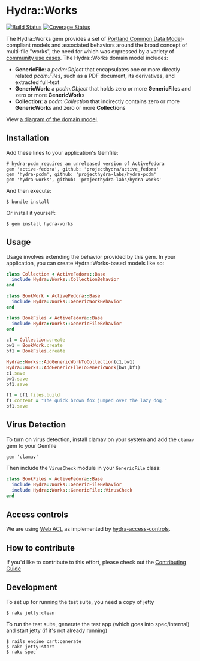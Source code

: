 # Hydra::Works
[![Build Status](https://travis-ci.org/projecthydra-labs/hydra-works.svg?branch=master)](https://travis-ci.org/projecthydra-labs/hydra-works)
[![Coverage Status](https://coveralls.io/repos/projecthydra-labs/hydra-works/badge.svg?branch=master)](https://coveralls.io/r/projecthydra-labs/hydra-works?branch=master)

The Hydra::Works gem provides a set of [Portland Common Data Model](https://wiki.duraspace.org/display/FF/Portland+Common+Data+Model)-compliant models and associated behaviors around the broad concept of multi-file "works", the need for which was expressed by a variety of [community use cases](https://github.com/projecthydra-labs/hydra-works/tree/master/use-cases). The Hydra::Works domain model includes:

 * **GenericFile**: a *pcdm:Object* that encapsulates one or more directly related *pcdm:File*s, such as a PDF document, its derivatives, and extracted full-text
 * **GenericWork**: a *pcdm:Object* that holds zero or more **GenericFile**s and zero or more **GenericWork**s
 * **Collection**: a *pcdm:Collection* that indirectly contains zero or more **GenericWork**s and zero or more **Collection**s

View [a diagram of the domain model](https://docs.google.com/drawings/d/1-NkkRPpGpZGoTimEpYTaGM1uUPRaT0SamuWDITvtG_8/edit).

## Installation

Add these lines to your application's Gemfile:

    # hydra-pcdm requires an unreleased version of ActiveFedora
    gem 'active-fedora', github: 'projecthydra/active_fedora'
    gem 'hydra-pcdm', github: 'projecthydra-labs/hydra-pcdm'
    gem 'hydra-works', github: 'projecthydra-labs/hydra-works'

And then execute:

    $ bundle install

Or install it yourself:

    $ gem install hydra-works

## Usage

Usage involves extending the behavior provided by this gem. In your application, you can create Hydra::Works-based models like so:

```ruby
class Collection < ActiveFedora::Base
  include Hydra::Works::CollectionBehavior
end

class BookWork < ActiveFedora::Base
  include Hydra::Works::GenericWorkBehavior
end

class BookFiles < ActiveFedora::Base
  include Hydra::Works::GenericFileBehavior
end

c1 = Collection.create
bw1 = BookWork.create
bf1 = BookFiles.create

Hydra::Works::AddGenericWorkToCollection(c1,bw1)
Hydra::Works::AddGenericFileToGenericWork(bw1,bf1)
c1.save
bw1.save
bf1.save

f1 = bf1.files.build
f1.content = "The quick brown fox jumped over the lazy dog."
bf1.save
```

## Virus Detection

To turn on virus detection, install clamav on your system and add the `clamav` gem to your Gemfile

    gem 'clamav'

Then include the `VirusCheck` module in your `GenericFile` class:

```ruby
class BookFiles < ActiveFedora::Base
  include Hydra::Works::GenericFileBehavior
  include Hydra::Works::GenericFile::VirusCheck
end
```


## Access controls

We are using [Web ACL](http://www.w3.org/wiki/WebAccessControl) as implemented by [hydra-access-controls](https://github.com/projecthydra/hydra-head/tree/master/hydra-access-controls).

## How to contribute

If you'd like to contribute to this effort, please check out the [Contributing Guide](CONTRIBUTING.md)

## Development

To set up for running the test suite, you need a copy of jetty

    $ rake jetty:clean

To run the test suite, generate the test app (which goes into spec/internal) and start jetty (if it's not already running)

    $ rails engine_cart:generate
    $ rake jetty:start
    $ rake spec

